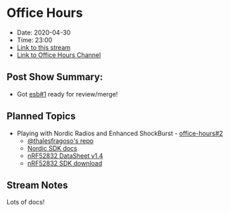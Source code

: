 # Office Hours

* Date: 2020-04-30
* Time: 23:00
* [Link to this stream](https://youtu.be/NCHNCuIrF3A)
* [Link to Office Hours Channel](https://www.youtube.com/channel/UCb48C4qqcXQpRugPbdwigZQ)

## Post Show Summary:

* Got [esb#1](https://github.com/thalesfragoso/esb/pull/1) ready for review/merge!

## Planned Topics

* Playing with Nordic Radios and Enhanced ShockBurst - [office-hours#2](https://github.com/jamesmunns/office-hours/issues/2)
    * [@thalesfragoso's repo](https://github.com/thalesfragoso/esb)
    * [Nordic SDK docs](https://infocenter.nordicsemi.com/topic/sdk_nrf5_v16.0.0/esb_users_guide.html)
    * [nRF52832 DataSheet v1.4](https://infocenter.nordicsemi.com/pdf/nRF52832_PS_v1.4.pdf)
    * [nRF52832 SDK download](https://www.nordicsemi.com/Products/Low-power-short-range-wireless/nRF52832/Download)

## Stream Notes

Lots of docs!
